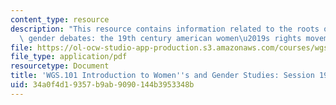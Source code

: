 ```yaml
---
content_type: resource
description: "This resource contains information related to the roots of contemporary\
  \ gender debates: the 19th century american women\u2019s rights movement."
file: https://ol-ocw-studio-app-production.s3.amazonaws.com/courses/wgs-101-introduction-to-womens-and-gender-studies-fall-2014/34a0f4d19357b9ab9090144b3953348b_MITWGS_101F14_Sess19.pdf
file_type: application/pdf
resourcetype: Document
title: 'WGS.101 Introduction to Women''s and Gender Studies: Session 19 Lecture Outline'
uid: 34a0f4d1-9357-b9ab-9090-144b3953348b
---
```

